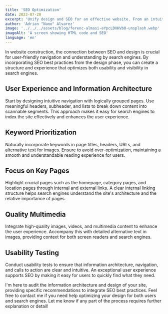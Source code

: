 ```yaml
---
title: 'SEO Optimization'
date: 2023-07-20
excerpt: 'Unify design and SEO for an effective website. From an intuitive structure to strategic keywords.'
author: 'Adrian "Nano" Alvarez'
image: '../../../assets/blog/ferenc-almasi-eYpcLDXHVb0-unsplash.webp'
imageAlt: 'A screen showing HTML code and SEO'
language: 'en'
---
```


In website construction, the connection between SEO and design is crucial for user-friendly navigation and understanding by search engines. By incorporating SEO best practices from the design phase, you can create a structure and experience that optimizes both usability and visibility in search engines.

## User Experience and Information Architecture

Start by designing intuitive navigation with logically grouped pages. Use meaningful headers, subheader, and lists to break down content into scannable segments. This approach makes it easy for search engines to index the site effectively and enhances the user experience.

## Keyword Prioritization

Naturally incorporate keywords in page titles, headers, URLs, and alternative text for images. Ensure to avoid over-optimization, maintaining a smooth and understandable reading experience for users.

## Focus on Key Pages

Highlight crucial pages such as the homepage, category pages, and location pages through internal and external links. A clear internal linking structure helps search engines understand the site's architecture and the relative importance of pages.

## Quality Multimedia

Integrate high-quality images, videos, and multimedia content to enhance the user experience. Accompany this with detailed alternative text in images, providing context for both screen readers and search engines.

## Usability Testing

Conduct usability tests to ensure that information architecture, navigation, and calls to action are clear and intuitive. An exceptional user experience supports SEO by making it easy for users to quickly find what they need.

I'm here to audit the information architecture and design of your site, providing specific recommendations to integrate SEO best practices. Feel free to contact me if you need help optimizing your design for both users and search engines. Let me know if any part of the process requires further explanation or detail!
